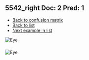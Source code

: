 ## 5542_right Doc: 2 Pred: 1
- [Back to confusion matrix](https://github.com/juliandewit/kaggle_retinopathy/blob/master/matrix.md)
- [Back to list](https://github.com/juliandewit/kaggle_retinopathy/blob/master/lists/21/list.md)
- [Next example in list](https://github.com/juliandewit/kaggle_retinopathy/blob/master/lists/21/55/5577_right.md)

![Eye](https://retinopaty.blob.core.windows.net/size1024/5542_right_2.jpeg)

### 

![Eye]()
